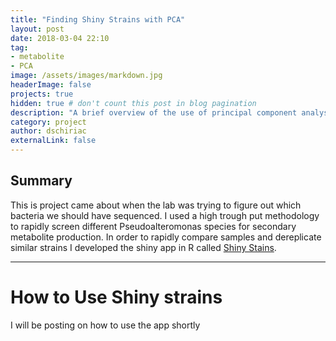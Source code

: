 ```yaml
---
title: "Finding Shiny Strains with PCA"
layout: post
date: 2018-03-04 22:10
tag:
- metabolite
- PCA
image: /assets/images/markdown.jpg
headerImage: false
projects: true
hidden: true # don't count this post in blog pagination
description: "A brief overview of the use of principal component analysis to find interesting bacterial strains."
category: project
author: dschiriac
externalLink: false
---
```


## Summary

This is project came about when the lab was trying to figure out which bacteria we should have sequenced. I used a high trough put methodology to rapidly screen different Pseudoalteromonas species for secondary metabolite production. In order to rapidly compare samples and dereplicate similar strains I developed the shiny app in R called [Shiny Stains](dschiriac.shinyapps.io/ShinyStrains/).

---

# How to Use Shiny strains

I will be posting on how to use the app shortly

